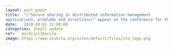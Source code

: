 ```yaml
---
layout: post-paper
title:  "\"Secure sharing in distributed information management
applications: problems and directions\" appear at the conference for the International Technology Alliance 2010"
date:   2010-09-01 12:00:00
categories: jekyll update
ref:   mardziel10acita
image: https://www.usukita.org/sites/default/files/ita_logo.png
---
```

